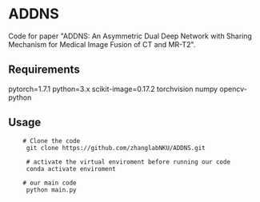 # ADDNS

Code for paper "ADDNS: An Asymmetric Dual Deep Network with Sharing Mechanism for Medical Image Fusion of CT and MR-T2".

Requirements
---------
pytorch=1.7.1
python=3.x
scikit-image=0.17.2
torchvision
numpy
opencv-python

Usage
-------
        # Clone the code
         git clone https://github.com/zhanglabNKU/ADDNS.git
         
         # activate the virtual enviroment before running our code
         conda activate enviroment

        # our main code  
         python main.py 
